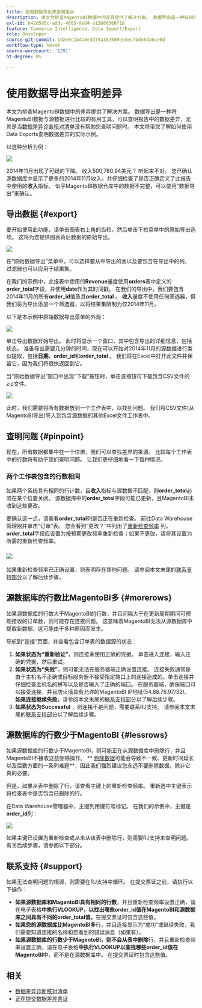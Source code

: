 ```yaml
---
title: 使用数据导出来查明差异
description: 本文为排查MagentoBI数据中的差异提供了解决方案。 数据导出是一种有用的工具，可用于将MagentoBI数据与源数据进行比较，以查明报告中的数据差异，尤其是在[数据差异诊断核对清单](/help/troubleshooting/miscellaneous/diagnosing-a-data-discrepancy.md)无法帮助您查明问题时。 本文将带您了解如何使用Data Exports查明数据差异的实际示例。
exl-id: b42d585c-ad8c-4685-9ad4-a13686566f18
feature: Commerce Intelligence, Data Import/Export
role: Developer
source-git-commit: 1d2e0c1b4a8e3d79a362500ee3ec7bde84a6ce0d
workflow-type: tm+mt
source-wordcount: '1291'
ht-degree: 0%

---
```


# 使用数据导出来查明差异

本文为排查MagentoBI数据中的差异提供了解决方案。 数据导出是一种将MagentoBI数据与源数据进行比较的有用工具，可以查明报告中的数据差异，尤其是当[数据差异诊断核对清单](/help/troubleshooting/miscellaneous/diagnosing-a-data-discrepancy.md)没有帮助您查明问题时。 本文将带您了解如何使用Data Exports查明数据差异的实际示例。

以这种分析为例：

![](assets/Exports_Discrepancies_1.png)

2014年11月出现了可疑的下降。 收入500,780.94美元？ 听起来不对。 您已确认源数据库中显示了更多的2014年11月收入，并仔细检查了是否正确定义了此报告中使用的&#x200B;**收入**&#x200B;指标。 似乎MagentoBI数据仓库中的数据不完整，可以使用“数据导出”来确认。

## 导出数据 {#export}

要开始使用此功能，请单击图表右上角的齿轮，然后单击下拉菜单中的原始导出选项。 这将为您提供图表背后数据的原始导出。

![](assets/Export_Discrepancies_5.gif)

在“原始数据导出”菜单中，可以选择要从中导出的表以及要包含在导出中的列。 过滤器也可以应用于结果集。

在我们的示例中，此报表中使用的&#x200B;**Revenue**&#x200B;量度使用&#x200B;**orders**&#x200B;表中定义的&#x200B;**order\_total**&#x200B;字段，并使用&#x200B;**date**&#x200B;作为其时间戳。 在我们的导出中，我们要包含2014年11月的所有&#x200B;**order\_id**&#x200B;值及其&#x200B;**order\_total** 。 **收入**&#x200B;量度不使用任何筛选器，但我们将为导出添加一个筛选器，以将结果集限制为仅2014年11月。

以下是本示例中原始数据导出菜单的外观：

![](assets/Exports_Discrepancies_2.png)

单击导出数据开始导出。 此时将显示一个窗口，其中包含导出的详细信息，包括状态。 准备导出需要几分钟的时间，现在可以开始对2014年11月的源数据进行类似提取，包括&#x200B;**日期、order\_id**&#x200B;和&#x200B;**order\_total** 。 我们将在Excel中打开此文件并保留它，因为我们将很快返回到它。

当“原始数据导出”窗口中出现“下载”按钮时，单击该按钮可下载包含CSV文件的zip文件。

![](assets/Export_Discrepancies_6.png)

此时，我们需要将所有数据放到一个工作表中，以找到问题。 我们将CSV文件(从MagentoBI导出)导入到包含源数据的其他Excel文件工作表中。

## 查明问题 {#pinpoint}

现在，所有数据都集中在一个位置，我们可以查找差异的来源。 比较每个工作表中的行数将有助于我们查明问题。 让我们更仔细地看一下每种情况。

### 两个工作表包含的行数相同

如果两个系统具有相同的行计数，且&#x200B;**收入**&#x200B;指标与源数据不匹配，则&#x200B;**order\_total**&#x200B;必须在某个位置关闭。 源数据库中的&#x200B;**order\_total**&#x200B;字段可能已更新，且MagentoBI未收到这些更改。

要确认这一点，请查看&#x200B;**order\_total**&#x200B;列是否正在重新检查。 前往Data Warehouse管理器并单击“订单”表。 您会看到“更改？”中列出了[重新检查频率](https://experienceleague.adobe.com/docs/commerce-business-intelligence/mbi/analyze/warehouse-manager/cfg-data-rechecks.html) 列。 **order\_total**&#x200B;字段应设置为按预期更改频率重新检查；如果不更改，请将其设置为所需的重新检查频率。

### ![](assets/Export_Discrepancies_4.gif)

如果重新检查频率已正确设置，则表明存在其他问题。 请参阅本文末尾的[联系支持部分](#support)以了解后续步骤。

## 源数据库的行数比MagentoBI多 {#morerows}

如果源数据库的行数大于MagentoBI的行数，并且间隔大于在更新周期期间可预期接收的订单数，则可能存在连接问题。 这意味着MagentoBI无法从源数据库中提取新数据，这可能由于多种原因而发生。

导航到“连接”页面，并查看包含订单表的数据源的状态：

1. **如果状态为“重新验证”**，则连接未使用正确的凭据。 单击进入连接，输入正确的凭据，然后重试。
1. **如果状态为“失败”**，则可能无法在服务器端正确设置连接。 连接失败通常是由于主机名不正确或目标服务器不接受指定端口上的连接造成的。单击连接并仔细检查主机名的拼写以及是否输入了正确的端口。 在服务器端，确保端口可以接受连接，并且防火墙具有允许的MagentoBI IP地址(54.88.76.97/32)。 **如果连接继续失败**，请参阅本文末尾的[联系支持部分](#support)以了解后续步骤。
1. **如果状态为Successful** ，则连接不是问题，需要联系RJ支持。 请参阅本文末尾的[联系支持部分](#support)以了解后续步骤。

## 源数据库的行数少于MagentoBI {#lessrows}

如果源数据库的行数少于MagentoBI，则可能正在从源数据库中删除行，并且MagentoBI不接收这些删除操作。 ** [删除数据](https://experienceleague.adobe.com/docs/commerce-business-intelligence/mbi/best-practices/data/opt-db-analysis.html)可能会导致不一致、更新时间延长以及后勤方面的一系列难题**，因此我们强烈建议您永远不要删除数据，除非它真的必要。

但是，如果从表中删除了行，请查看主键上的重新检查频率。 重新选中主键表示将检查表中是否包含已删除的行。

在Data Warehouse管理器中，主键列用键符号标记。 在我们的示例中，主键是&#x200B;**order\_id**&#x200B;列：

![](assets/Export_Discrepancies_3.png)

如果主键已设置为重新检查或从未从该表中删除行，则需要RJ支持来查明问题。 有关后续步骤，请参阅以下部分。

## 联系支持 {#support}

如果无法查明问题的根源，则需要在RJ支持中循环。 在提交票证之前，请执行以下操作：

* **如果源数据库和MagentoBI具有相同的行数**，并且重新检查频率设置正确，请在电子表格&#x200B;**中执行VLOOKUP，以找出哪些order\_id值在MagentoBI和源数据库之间具有不同的order\_total值。**&#x200B;在提交票证时包含这些值。
* **如果您的源数据库比MagentoBI多**&#x200B;行，并且连接显示为“成功”或继续失败，我们需要知道连接的名称和您看到的错误消息（如果有）。
* **如果源数据库的行数少于MagentoBI，则不会从表中删除**&#x200B;行，并且重新检查频率设置正确，请在电子表格&#x200B;**中执行VLOOKUP以查找哪些order\_id值在MagentoBI**&#x200B;中，而不是在源数据库中。 在提交票证时包含这些值。

## 相关

* [数据差异诊断核对清单](/help/troubleshooting/miscellaneous/diagnosing-a-data-discrepancy.md)
* [正在提交数据差异票证](https://support.magento.com/hc/en-us/articles/360016506472-Submitting-a-data-discrepancy-ticket)
